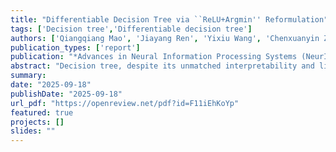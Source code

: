 ```yaml
---
title: "Differentiable Decision Tree via ``ReLU+Argmin'' Reformulation"
tags: ['Decision tree','Differentiable decision tree']
authors: ['Qiangqiang Mao', 'Jiayang Ren', 'Yixiu Wang', 'Chenxuanyin Zou', 'Jingjing Zheng', 'Yankai Cao']
publication_types: ['report']
publication: "*Advances in Neural Information Processing Systems (NeurIPS), Spotlight Paper*"
abstract: "Decision tree, despite its unmatched interpretability and lightweight structure, faces two key issues: non-differentiability and low testing accuracy, both of which limit its broader applicability. This study addresses these issues by developing a differentiable oblique tree that optimizes entire tree structure using gradient-based optimization, avoiding the suboptimality common in greedy tree inductions. We propose an exact reformulation of hard-split trees based on ``ReLU+Argmin'' mechanism, and then cast the reformulated tree training as an unconstrained optimization task. The ReLU-based sample branching, expressed as exact-zero or non-zero values, preserve a unique decision path, in contrast to soft decision trees with probabilistic routing. The subsequent Argmin operation identifies the unique zero-violation path, enabling deterministic predictions. For effective gradient flow, we approximate Argmin behaviors by scaling softmin function. To ameliorate numerical instability, we propose a warm-start annealing scheme that solves multiple optimization tasks with increasingly accurate approximations. This reformulation alongside distributed GPU parallelism offers strong scalability, supporting 12-depth tree even on million-scale datasets where most baselines fail. Extensive experiments demonstrate that our optimized tree achieves superior testing accuracy against 14 baselines, including an average improvement of 7.54% over CART, even 2.01% over the classic random forest."
summary:
date: "2025-09-18"
publishDate: "2025-09-18"
url_pdf: "https://openreview.net/pdf?id=F11iEhKoYp"
featured: true
projects: []
slides: ""
---
```

